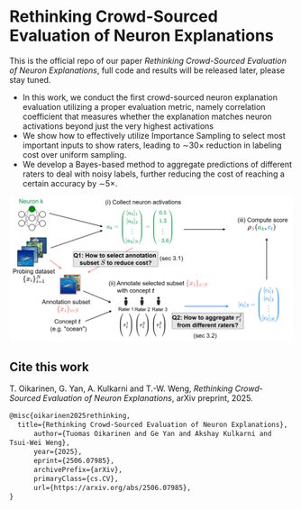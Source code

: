 # Rethinking Crowd-Sourced Evaluation of Neuron Explanations

This is the official repo of our paper *Rethinking Crowd-Sourced Evaluation of Neuron Explanations*, full code and results will be released later, please stay tuned.

 * In this work, we conduct the first crowd-sourced neuron explanation evaluation utilizing a proper evaluation metric, namely correlation coefficient that measures whether the explanation matches neuron activations beyond just the very highest activations
 * We show how to effectively utilize Importance Sampling to select most important inputs to show raters, leading to ∼30× reduction in labeling cost over uniform sampling.
 * We develop a Bayes-based method to aggregate predictions of different raters to deal with noisy labels, further reducing the cost of reaching a certain accuracy by ∼5×.
  

![Overview figure](overview_fig.png)

## Cite this work
T. Oikarinen, G. Yan, A. Kulkarni and T.-W. Weng, *Rethinking Crowd-Sourced Evaluation of Neuron Explanations*, arXiv preprint, 2025.

```
@misc{oikarinen2025rethinking,
  title={Rethinking Crowd-Sourced Evaluation of Neuron Explanations}, 
      author={Tuomas Oikarinen and Ge Yan and Akshay Kulkarni and Tsui-Wei Weng},
      year={2025},
      eprint={2506.07985},
      archivePrefix={arXiv},
      primaryClass={cs.CV},
      url={https://arxiv.org/abs/2506.07985}, 
}